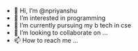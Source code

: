 - 👋 Hi, I’m @npriyanshu
- 👀 I’m interested in programming 
- 🌱 I’m currently pursuing my b tech in cse 
- 💞️ I’m looking to collaborate on ...
- 📫 How to reach me ...

<!---
npriyanshu/npriyanshu is a ✨ special ✨ repository because its `README.md` (this file) appears on your GitHub profile.
You can click the Preview link to take a look at your changes.
111111111111111111111111111111111111111111
